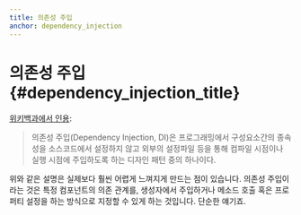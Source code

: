 ```yaml
---
title: 의존성 주입
anchor: dependency_injection
---
```


# 의존성 주입 {#dependency_injection_title}

[위키백과에서 인용](http://ko.wikipedia.org/wiki/%EC%9D%98%EC%A1%B4%EC%84%B1_%EC%A3%BC%EC%9E%85):

> 의존성 주입(Dependency Injection, DI)은 프로그래밍에서 구성요소간의 종속성을 소스코드에서 설정하지 않고 외부의 설정파일 등을 통해 컴파일 시점이나 실행 시점에 주입하도록 하는 디자인 패턴 중의 하나이다.

위와 같은 설명은 실제보다 훨씬 어렵게 느껴지게 만드는 점이 있습니다. 의존성 주입이라는 것은 특정 컴포넌트의 의존 관계를, 생성자에서 주입하거나 메소드 호출 혹은 프로퍼티 설정을 하는 방식으로 지정할 수 있게 하는 것입니다. 단순한 얘기죠.
